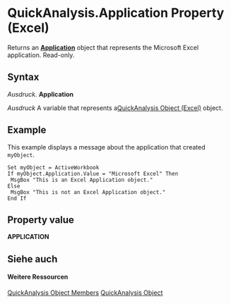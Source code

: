 
# QuickAnalysis.Application Property (Excel)

Returns an  **[Application](19b73597-5cf9-4f56-8227-b5211f657f6f.md)** object that represents the Microsoft Excel application. Read-only.


## Syntax

 _Ausdruck_. **Application**

 _Ausdruck_ A variable that represents a[QuickAnalysis Object (Excel)](cff69157-e5d9-aacb-2569-9727c5f83b0e.md) object.


## Example

This example displays a message about the application that created  `myObject`.


```
Set myObject = ActiveWorkbook 
If myObject.Application.Value = "Microsoft Excel" Then 
 MsgBox "This is an Excel Application object." 
Else 
 MsgBox "This is not an Excel Application object." 
End If
```


## Property value

 **APPLICATION**


## Siehe auch


#### Weitere Ressourcen


[QuickAnalysis Object Members](http://msdn.microsoft.com/library/be4102b8-49b5-e03a-ddfb-6a4e486d9246%28Office.15%29.aspx)
[QuickAnalysis Object](cff69157-e5d9-aacb-2569-9727c5f83b0e.md)